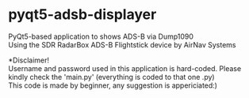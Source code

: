 # pyqt5-adsb-displayer
PyQt5-based application to shows ADS-B via Dump1090 <br/>
Using the SDR RadarBox ADS-B Flightstick device by AirNav Systems <br/>

*Disclaimer! <br/>
Username and password used in this application is hard-coded. Please kindly check the 'main.py' (everything is coded to that one .py) <br/>
This code is made by beginner, any suggestion is appericiated:)
